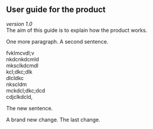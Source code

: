 ## User guide for the product
_version 1.0_  
The aim of this guide is to explain how the product works.  

One more paragraph. A second sentence.

fvklmcvdl;v  
nkdcnkdcmld  
mksclkdcmdl  
kcl;dkc;dlk  
dlcldkc  
nkscldm  
mckdcl;dkc;dcd  
cdjclkdcld,  

The new sentence.  

A brand new change.
The last change.
